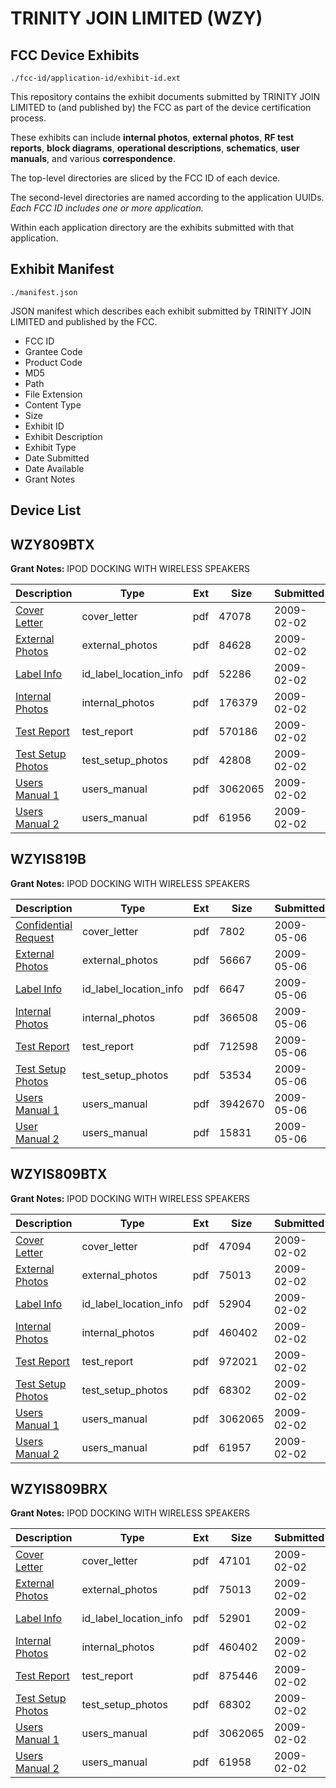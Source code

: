 # TRINITY JOIN LIMITED (WZY)
## FCC Device Exhibits

```
./fcc-id/application-id/exhibit-id.ext
```

This repository contains the exhibit documents submitted by TRINITY JOIN LIMITED to (and published by) the FCC as part of the device certification process.

These exhibits can include **internal photos**, **external photos**, **RF test reports**, **block diagrams**, **operational descriptions**, **schematics**, **user manuals**, and various **correspondence**.

The top-level directories are sliced by the FCC ID of each device.

The second-level directories are named according to the application UUIDs. *Each FCC ID includes one or more application.*

Within each application directory are the exhibits submitted with that application. 

## Exhibit Manifest

```
./manifest.json
```

JSON manifest which describes each exhibit submitted by TRINITY JOIN LIMITED and published by the FCC.

- FCC ID
- Grantee Code
- Product Code
- MD5
- Path
- File Extension
- Content Type
- Size
- Exhibit ID
- Exhibit Description
- Exhibit Type
- Date Submitted
- Date Available
- Grant Notes

## Device List
## WZY809BTX
**Grant Notes:** IPOD DOCKING WITH WIRELESS SPEAKERS

| Description | Type | Ext | Size | Submitted | Available |
| ----------- | ---- | --- | ---- | --------- | --------- |
| [Cover Letter](WZY809BTX/36e6072a699547892f1dfccff9e5a507/1063652.pdf) | cover_letter | pdf | 47078 | 2009-02-02 | 2009-02-03 |
| [External Photos](WZY809BTX/36e6072a699547892f1dfccff9e5a507/1063653.pdf) | external_photos | pdf | 84628 | 2009-02-02 | 2009-02-03 |
| [Label Info](WZY809BTX/36e6072a699547892f1dfccff9e5a507/1063654.pdf) | id_label_location_info | pdf | 52286 | 2009-02-02 | 2009-02-03 |
| [Internal Photos](WZY809BTX/36e6072a699547892f1dfccff9e5a507/1063655.pdf) | internal_photos | pdf | 176379 | 2009-02-02 | 2009-02-03 |
| [Test Report](WZY809BTX/36e6072a699547892f1dfccff9e5a507/1063656.pdf) | test_report | pdf | 570186 | 2009-02-02 | 2009-02-03 |
| [Test Setup Photos](WZY809BTX/36e6072a699547892f1dfccff9e5a507/1063657.pdf) | test_setup_photos | pdf | 42808 | 2009-02-02 | 2009-02-03 |
| [Users Manual 1](WZY809BTX/36e6072a699547892f1dfccff9e5a507/1063647.pdf) | users_manual | pdf | 3062065 | 2009-02-02 | 2009-02-03 |
| [Users Manual 2](WZY809BTX/36e6072a699547892f1dfccff9e5a507/1063659.pdf) | users_manual | pdf | 61956 | 2009-02-02 | 2009-02-03 |
## WZYIS819B
**Grant Notes:** IPOD DOCKING WITH WIRELESS SPEAKERS

| Description | Type | Ext | Size | Submitted | Available |
| ----------- | ---- | --- | ---- | --------- | --------- |
| [Confidential Request](WZYIS819B/382562b0bcea8766e91930f34c7c34e2/1106685.pdf) | cover_letter | pdf | 7802 | 2009-05-06 | 2009-05-07 |
| [External Photos](WZYIS819B/382562b0bcea8766e91930f34c7c34e2/1106686.pdf) | external_photos | pdf | 56667 | 2009-05-06 | 2009-05-07 |
| [Label Info](WZYIS819B/382562b0bcea8766e91930f34c7c34e2/1106687.pdf) | id_label_location_info | pdf | 6647 | 2009-05-06 | 2009-05-07 |
| [Internal Photos](WZYIS819B/382562b0bcea8766e91930f34c7c34e2/1106688.pdf) | internal_photos | pdf | 366508 | 2009-05-06 | 2009-05-07 |
| [Test Report](WZYIS819B/382562b0bcea8766e91930f34c7c34e2/1106689.pdf) | test_report | pdf | 712598 | 2009-05-06 | 2009-05-07 |
| [Test Setup Photos](WZYIS819B/382562b0bcea8766e91930f34c7c34e2/1106690.pdf) | test_setup_photos | pdf | 53534 | 2009-05-06 | 2009-05-07 |
| [Users Manual 1](WZYIS819B/382562b0bcea8766e91930f34c7c34e2/1106691.pdf) | users_manual | pdf | 3942670 | 2009-05-06 | 2009-05-07 |
| [User Manual 2](WZYIS819B/382562b0bcea8766e91930f34c7c34e2/1106692.pdf) | users_manual | pdf | 15831 | 2009-05-06 | 2009-05-07 |
## WZYIS809BTX
**Grant Notes:** IPOD DOCKING WITH WIRELESS SPEAKERS

| Description | Type | Ext | Size | Submitted | Available |
| ----------- | ---- | --- | ---- | --------- | --------- |
| [Cover Letter](WZYIS809BTX/3776590c8119e6b83f4a97d95c1dc902/1063641.pdf) | cover_letter | pdf | 47094 | 2009-02-02 | 2009-02-03 |
| [External Photos](WZYIS809BTX/3776590c8119e6b83f4a97d95c1dc902/1063642.pdf) | external_photos | pdf | 75013 | 2009-02-02 | 2009-02-03 |
| [Label Info](WZYIS809BTX/3776590c8119e6b83f4a97d95c1dc902/1063643.pdf) | id_label_location_info | pdf | 52904 | 2009-02-02 | 2009-02-03 |
| [Internal Photos](WZYIS809BTX/3776590c8119e6b83f4a97d95c1dc902/1063644.pdf) | internal_photos | pdf | 460402 | 2009-02-02 | 2009-02-03 |
| [Test Report](WZYIS809BTX/3776590c8119e6b83f4a97d95c1dc902/1063645.pdf) | test_report | pdf | 972021 | 2009-02-02 | 2009-02-03 |
| [Test Setup Photos](WZYIS809BTX/3776590c8119e6b83f4a97d95c1dc902/1063646.pdf) | test_setup_photos | pdf | 68302 | 2009-02-02 | 2009-02-03 |
| [Users Manual 1](WZYIS809BTX/3776590c8119e6b83f4a97d95c1dc902/1063647.pdf) | users_manual | pdf | 3062065 | 2009-02-02 | 2009-02-03 |
| [Users Manual 2](WZYIS809BTX/3776590c8119e6b83f4a97d95c1dc902/1063648.pdf) | users_manual | pdf | 61957 | 2009-02-02 | 2009-02-03 |
## WZYIS809BRX
**Grant Notes:** IPOD DOCKING WITH WIRELESS SPEAKERS

| Description | Type | Ext | Size | Submitted | Available |
| ----------- | ---- | --- | ---- | --------- | --------- |
| [Cover Letter](WZYIS809BRX/d81cdff0cd6d68a485f584c84cf52c45/1063663.pdf) | cover_letter | pdf | 47101 | 2009-02-02 | 2009-02-03 |
| [External Photos](WZYIS809BRX/d81cdff0cd6d68a485f584c84cf52c45/1063664.pdf) | external_photos | pdf | 75013 | 2009-02-02 | 2009-02-03 |
| [Label Info](WZYIS809BRX/d81cdff0cd6d68a485f584c84cf52c45/1063665.pdf) | id_label_location_info | pdf | 52901 | 2009-02-02 | 2009-02-03 |
| [Internal Photos](WZYIS809BRX/d81cdff0cd6d68a485f584c84cf52c45/1063666.pdf) | internal_photos | pdf | 460402 | 2009-02-02 | 2009-02-03 |
| [Test Report](WZYIS809BRX/d81cdff0cd6d68a485f584c84cf52c45/1063667.pdf) | test_report | pdf | 875446 | 2009-02-02 | 2009-02-03 |
| [Test Setup Photos](WZYIS809BRX/d81cdff0cd6d68a485f584c84cf52c45/1063668.pdf) | test_setup_photos | pdf | 68302 | 2009-02-02 | 2009-02-03 |
| [Users Manual 1](WZYIS809BRX/d81cdff0cd6d68a485f584c84cf52c45/1063647.pdf) | users_manual | pdf | 3062065 | 2009-02-02 | 2009-02-03 |
| [Users Manual 2](WZYIS809BRX/d81cdff0cd6d68a485f584c84cf52c45/1063670.pdf) | users_manual | pdf | 61958 | 2009-02-02 | 2009-02-03 |

